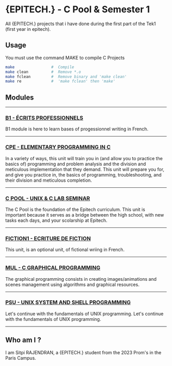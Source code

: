 # {EPITECH.} - C Pool & Semester 1

All {EPITECH.} projects that i have done during the first part of the Tek1 (first year in epitech).

## Usage

You must use the command MAKE to compile C Projects

```bash
make                #  Compile
make clean          #  Remove *.o
make fclean         #  Remove binary and 'make clean'
make re             #  'make fclean' then 'make'
```

## Modules

-----
### [B1 - ÉCRITS PROFESSIONNELS](https://github.com/SitpiRajendran/epitech-semester2/tree/master/B1)
B1 module is here to learn bases of progessionnel writing in French.

-----
### [CPE - ELEMENTARY PROGRAMMING IN C](https://github.com/SitpiRajendran/epitech-semester2/tree/master/CPE)
In a variety of ways, this unit will train you in (and allow you to practice the basics of) programming and problem analysis and the division and meticulous implementation that they demand. This unit will prepare you for, and give you practice in, the basics of programming, troubleshooting, and their division and meticulous completion.

-----
### [C POOL - UNIX & C LAB SEMINAR](https://github.com/SitpiRajendran/epitech-semester2/tree/master/CPool)
The C Pool is the foundation of the Epitech curriculum.
This unit is important because it serves as a bridge between the high school, with new tasks each days, and your scolarship at Epitech.

-----
### [FICTION1 -  ECRITURE DE FICTION](https://github.com/SitpiRajendran/epitech-semester2/tree/master/FICTION1)
This unit, is an optional unit, of fictional wriing in French.

-----
### [MUL - C GRAPHICAL PROGRAMMING](https://github.com/SitpiRajendran/epitech-semester2/tree/master/MUL)
The graphical programming consists in creating images/animations and scenes management using algorithms and graphical resources.

-----
### [PSU - UNIX SYSTEM AND SHELL PROGRAMMING](https://github.com/SitpiRajendran/epitech-semester2/tree/master/PSU)
Let's continue with the fundamentals of UNIX programming. Let's continue with the fundamentals of UNIX programming.

-----
## Who am I ?

I am Sitpi RAJENDRAN, a {EPITECH.} student from the 2023 Prom's in the Paris Campus.
